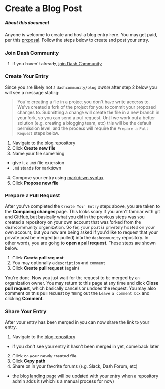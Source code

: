 # Create a Blog Post

##### About this document

Anyone is welcome to create and host a blog entry here.  You may get paid, per this [proposal](https://dashcommunity.github.io/proposal-dash-community/).  Follow the steps below to create and post your entry. 

### Join Dash Community
1. If you haven't already, [join Dash Community](https://github.com/dashcommunity/guides/blob/master/join_dash_community.md)

### Create Your Entry
Since you are likely not a `dashcommunity/blog` *owner* after step 2 below you will see a message stating:
> You're creating a file in a project you don't have write accesss to.  We've created a fork of the project for you to commit your proposed changes to.  Submitting a change will create the file in a new branch in your fork, so you can send a pull request.
Until we work out a better solution (e.g. creating a blogging team, etc) this will be the default permission level, and the process will require the `Prepare a Pull Request` steps below. 

1. Navigate to the [blog repository](https://github.com/dashcommunity/blog)
2. Click **Create new file**
3. Name your file something
  * give it a `.md` file extension
  *  `.md` stands for `m`ark`d`own
4. Compose your entry using [markdown syntax](https://guides.github.com/features/mastering-markdown/)
5. Click **Propose new file**

### Prepare a Pull Request
After you've completed the `Create Your Entry` steps above, you are taken to the **Comparing changes** page.  This looks scary if you aren't familiar with git and GitHub, but basically what you did in the previous steps was you created a repository on your own account that was forked from the dashcommunity organization.  So far, your post is privately hosted on your own account, but you now are being asked if you'd like to request that your private post be merged (or pulled) into the `dashcommunity` repository.  In other words, you are going to **open a pull request**.  These steps are shown below.

1. Click **Create pull request**
2. You may optionally a `description` and `comment`
3. Click **Create pull request** (again)

You're done.  Now you just wait for the request to be merged by an organization owner.  You may return to this page at any time and click **Close pull request**, which basically cancels or undoes the request.  You may also comment on this pull request by filling out the `Leave a comment box` and clicking **Comment**. 

### Share Your Entry
After your entry has been merged in you can now share the link to your entry.

1. Navigate to the [blog repository](https://github.com/dashcommunity/blog)
  * if you don't see your entry it hasn't been merged in yet, come back later
2. Click on your newly created file
3. Click **Copy path**
4. Share on in your favorite forums (e.g. Slack, Dash Forum, etc)
  *  the blog [landing page](stillneedstobecreated) will be updated with your entry when a repository admin adds it (which is a manual process for now)
 
